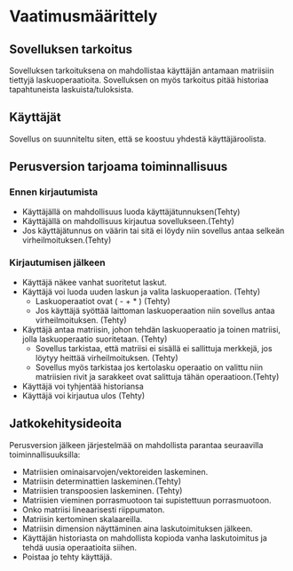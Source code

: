 # Vaatimusmäärittely

## Sovelluksen tarkoitus
Sovelluksen tarkoituksena on mahdollistaa käyttäjän antamaan matriisiin tiettyjä laskuoperaatioita. Sovelluksen on myös tarkoitus 
pitää historiaa tapahtuneista laskuista/tuloksista.

## Käyttäjät
Sovellus on suunniteltu siten, että se koostuu yhdestä käyttäjäroolista. 

## Perusversion tarjoama toiminnallisuus

### Ennen kirjautumista
- Käyttäjällä on mahdollisuus luoda käyttäjätunnuksen(Tehty)
- Käyttäjällä on mahdollisuus kirjautua sovellukseen.(Tehty)
- Jos käyttäjätunnus on väärin tai sitä ei löydy niin sovellus antaa selkeän virheilmoituksen.(Tehty)

### Kirjautumisen jälkeen
- Käyttäjä näkee vanhat suoritetut laskut.
- Käyttäjä voi luoda uuden laskun ja valita laskuoperaation. (Tehty)
  - Laskuoperaatiot ovat ( - + * ) (Tehty)
  - Jos käyttäjä syöttää laittoman laskuoperaation niin sovellus antaa virheilmoituksen. (Tehty) 
- Käyttäjä antaa matriisin, johon tehdän laskuoperaatio ja toinen matriisi, jolla laskuoperaatio suoritetaan. (Tehty) 
  - Sovellus tarkistaa, että matriisi ei sisällä ei sallittuja merkkejä, jos löytyy heittää virheilmoituksen. (Tehty)
  - Sovellus myös tarkistaa jos kertolasku operaatio on valittu niin matriisien rivit ja sarakkeet ovat salittuja tähän operaatioon.(Tehty)
- Käyttäjä voi tyhjentää historiansa
- Käyttäjä voi kirjautua ulos (Tehty)

## Jatkokehitysideoita

Perusversion jälkeen järjestelmää on mahdollista parantaa seuraavilla toiminnallisuuksilla: 

- Matriisien ominaisarvojen/vektoreiden laskeminen.
- Matriisin determinattien laskeminen.(Tehty)
- Matriisien transpoosien laskeminen. (Tehty)
- Matriisien vieminen porrasmuotoon tai supistettuun porrasmuotoon. 
- Onko matriisi lineaarisesti riippumaton.
- Matriisin kertominen skalaareilla. 
- Matriisin dimension näyttäminen aina laskutoimituksen jälkeen.
- Käyttäjän historiasta on mahdollista kopioda vanha laskutoimitus ja tehdä uusia operaatioita siihen. 
- Poistaa jo tehty käyttäjä.
